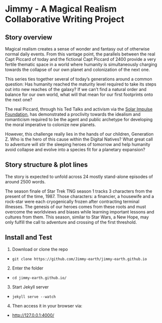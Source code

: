 # Jimmy - A Magical Realism Collaborative Writing Project

## Story overview
Magical realism creates a sense of wonder and fantasy out of otherwise normal daily events.  From this vantage point, the parallels between the real Capt Piccard of today and the fictional Capt Piccard of 2400 provide a very fertile thematic space in a world where humanity is simultaneously charging towards the collapse of our own planet and colonization of the next one.

This series ties together several of today’s generations around a common question: Has humanity reached the maturity level required to take its steps out into new reaches of the galaxy?  If we can’t find a natural order and balance for our own world, what will that mean for our first footprints onto the next one?

The real Piccard, through his Ted Talks and activism via the [Solar Impulse Foundation](solarimpulse.com/), has demonstrated a proclivity towards the idealism and romanticism required to be the agent and public archetype for developing the moral imperative to colonize new planets.  

However, this challenge really lies in the hands of our children, Generation Z.  Who is the hero of this cause within the Digital Natives?  What great call to adventure will stir the sleeping heroes of tomorrow and help humanity avoid collapse and evolve into a species fit for a planetary expansion?

## Story structure & plot lines
The story is expected to unfold across 24 mostly stand-alone episodes of around 2500 words.

The season finale of Star Trek TNG season 1 tracks 3 characters from the present of the time, 1987.  Those characters: a financier, a housewife and a rock-star were each cryogenically frozen after contracting terminal illnesses.  The genesis of our heroes comes from these roots and must overcome the worldviews and biases while learning important lessons and cultures from them.
This season, similar to Star Wars, a New Hope, may only fulfill the call to adventure and crossing of the first threshold.

## Install and Test
1. Download or clone the repo
  - `git clone https://github.com/Jimmy-earth/jimmy-earth.github.io`
2. Enter the folder
  - `cd jimmy-earth.github.io/`
3. Start Jekyll server
  - `jekyll serve --watch`
4. Then access it in your browser via:
  - http://127.0.0.1:4000/
